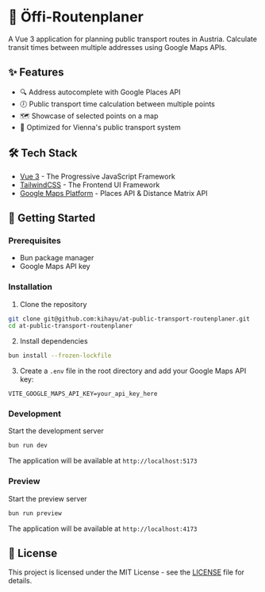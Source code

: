 # 🚌 Öffi-Routenplaner

A Vue 3 application for planning public transport routes in Austria. Calculate transit times between multiple addresses using Google Maps APIs.

## ✨ Features

- 🔍 Address autocomplete with Google Places API
- 🕖 Public transport time calculation between multiple points
- 🗺️ Showcase of selected points on a map
- 🎯 Optimized for Vienna's public transport system

## 🛠️ Tech Stack

- [Vue 3](https://vuejs.org/) - The Progressive JavaScript Framework
- [TailwindCSS](https://tailwindcss.com/) - The Frontend UI Framework
- [Google Maps Platform](https://developers.google.com/maps) - Places API & Distance Matrix API

## 🚀 Getting Started

### Prerequisites

- Bun package manager
- Google Maps API key

### Installation

1. Clone the repository

```bash
git clone git@github.com:kihayu/at-public-transport-routenplaner.git
cd at-public-transport-routenplaner
```

2. Install dependencies

```bash
bun install --frozen-lockfile
```

3. Create a `.env` file in the root directory and add your Google Maps API key:

```env
VITE_GOOGLE_MAPS_API_KEY=your_api_key_here
```

### Development

Start the development server

```bash
bun run dev
```

The application will be available at `http://localhost:5173`

### Preview

Start the preview server

```bash
bun run preview
```

The application will be available at `http://localhost:4173`

## 📝 License

This project is licensed under the MIT License - see the [LICENSE](LICENSE) file for details.
